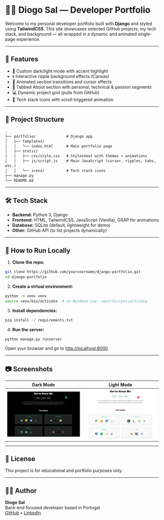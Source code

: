 # 🧑‍💻 Diogo Sal — Developer Portfolio

Welcome to my personal developer portfolio built with **Django** and styled using **TailwindCSS**. This site showcases selected GitHub projects, my tech stack, and background — all wrapped in a dynamic and animated single-page experience.

---

## 🚀 Features

- 🎨 Custom dark/light mode with accent highlight
- 🌀 Interactive ripple background effects (Canvas)
- 🎯 Animated section transitions and cursor effects
- 🧠 Tabbed About section with personal, technical & passion segments
- 💻 Dynamic project grid (pulls from GitHub)
- 🔧 Tech stack icons with scroll-triggered animation

---

## 📁 Project Structure

```
.
├── portfolio/              # Django app
│   ├── templates/
│   │   └── index.html      # Main portfolio page
│   ├── static/
│   │   ├── css/style.css   # Stylesheet with themes + animations
│   │   ├── js/script.js    # Main JavaScript (cursor, ripples, tabs, etc.)
│   │   └── icons/          # Tech stack icons
├── manage.py
└── README.md
```

---

## 🛠 Tech Stack

- **Backend:** Python 3, Django
- **Frontend:** HTML, TailwindCSS, JavaScript (Vanilla), GSAP for animations
- **Database:** SQLite (default, lightweight for demo)
- **Other:** GitHub API (to list projects dynamically)

---

## 🧪 How to Run Locally

1. **Clone the repo:**

```bash
git clone https://github.com/yourusername/django-portfolio.git
cd django-portfolio
```

2. **Create a virtual environment:**

```bash
python -m venv venv
source venv/bin/activate  # on Windows use: venv\Scripts\activate
```

3. **Install dependencies:**

```bash
pip install -r requirements.txt
```

4. **Run the server:**

```bash
python manage.py runserver
```

Open your browser and go to [http://localhost:8000](http://localhost:8000)

---

## 📷 Screenshots

| Dark Mode | Light Mode |
|-----------|------------|
| ![dark](screenshots/dark.png) | ![light](screenshots/light.png) |

---

## 📝 License

This project is for educational and portfolio purposes only.

---

## 🙋‍♂️ Author

**Diogo Sal**  
Back-end focused developer based in Portugal  
[GitHub](https://github.com/friendtm) • [LinkedIn](https://linkedin.com/in/diogo-sal-316714230)

